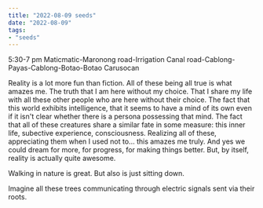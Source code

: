 ```yaml
---
title: "2022-08-09 seeds"
date: "2022-08-09"
tags:
- "seeds"
---
```


5:30-7 pm
Maticmatic-Maronong road-Irrigation Canal road-Cablong-Payas-Cablong-Botao-Botao Carusocan

Reality is a lot more fun than fiction. All of these being all true is what amazes me. The truth that I am here without my choice. That I share my life with all these other people who are here without their choice. The fact that this world exhibits intelligence, that it seems to have a mind of its own even if it isn't clear whether there is a persona possessing that mind. The fact that all of these creatures share a similar fate in some measure: this inner life, subective experience, consciousness. Realizing all of these, appreciating them when I used not to... this amazes me truly. And yes we could dream for more, for progress, for making things better. But, by itself, reality is actually quite awesome.

Walking in nature is great. But also is just sitting down.

Imagine all these trees communicating through electric signals sent via their roots.